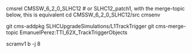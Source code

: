 cmsrel CMSSW_6_2_0_SLHC12   #  or SLHC12_patch1, with the merge-topic below, this is equivalent
cd CMSSW_6_2_0_SLHC12/src
cmsenv

git cms-addpkg SLHCUpgradeSimulations/L1TrackTrigger
git cms-merge-topic EmanuelPerez:TTI_62X_TrackTriggerObjects

scramv1 b -j 8
